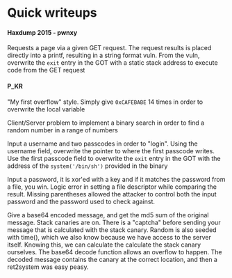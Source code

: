 # Quick writeups

#### Haxdump 2015 - pwnxy
Requests a page via a given GET request. The request results is placed directly into a printf, resulting in a string format vuln. From the vuln, overwrite the `exit` entry in the GOT with a static stack address to execute code from the GET request

#### P_KR
"My first overflow" style. Simply give `0xCAFEBABE` 14 times in order to overwrite the local variable

Client/Server problem to implement a binary search in order to find a random number in a range of numbers

Input a username and two passcodes in order to "login". Using the username field, overwrite the pointer to where the first passcode writes. Use the first passcode field to overwrite the `exit` entry in the GOT with the address of the `system('/bin/sh')` provided in the binary

Input a password, it is xor'ed with a key and if it matches the password from a file, you win. Logic error in setting a file descriptor while comparing the result. Missing parentheses allowed the attacker to control both the input password and the password used to check against.

Give a base64 encoded message, and get the md5 sum of the original message. Stack canaries are on. There is a "captcha" before sending your message that is calculated with the stack canary. Random is also seeded with time(), which we also know because we have access to the server itself. Knowing this, we can calculate the calculate the stack canary ourselves. The base64 decode function allows an overflow to happen. The decoded message contains the canary at the correct location, and then a ret2system was easy peasy.



